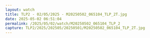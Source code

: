 ```yaml
---
layout: watch
title: TLP2 - 02/05/2025 - M20250502_065104_TLP_2T.jpg
date: 2025-05-02 06:51:04
permalink: /2025/05/02/watch/M20250502_065104_TLP_2
capture: TLP2/2025/202505/20250501/M20250502_065104_TLP_2T.jpg
---
```

